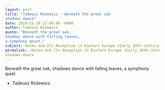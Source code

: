```yaml
---
layout: post
title: "Tadeusz Różewicz - Beneath the great oak
shadows dance"
date: 2024-12-28 12:00:00 -0000
author: Tadeusz Różewicz
quote: "Beneath the great oak,
shadows dance with falling leaves,
a symphony quiet."
subject: Haiku and Its Reception in Eastern Europe (Early 20th century)
permalink: /Haiku and Its Reception in Eastern Europe (Early 20th century)/Tadeusz Różewicz/Tadeusz Różewicz - Beneath the great oak
shadows dance
---
```


Beneath the great oak,
shadows dance with falling leaves,
a symphony quiet.

- Tadeusz Różewicz
